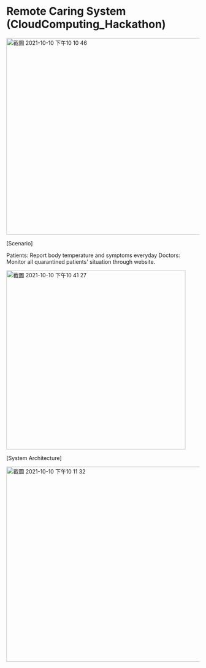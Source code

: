 # Remote Caring System (CloudComputing_Hackathon)

<img width="513" alt="截圖 2021-10-10 下午10 10 46" src="https://user-images.githubusercontent.com/54812971/136736453-d1b93a27-d601-4034-a8a0-31ab465bf025.png">

[Scenario]

Patients: Report body temperature and symptoms everyday
Doctors: Monitor all quarantined patients' situation through website.

<img width="467" alt="截圖 2021-10-10 下午10 41 27" src="https://user-images.githubusercontent.com/54812971/136738793-90564a8c-620b-4532-b306-00ab4cef79de.png">

[System Architecture]

<img width="509" alt="截圖 2021-10-10 下午10 11 32" src="https://user-images.githubusercontent.com/54812971/136736504-d4189af4-a559-418d-b949-c87eb84b90cc.png">
